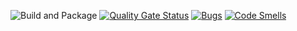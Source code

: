 ![Build and Package](https://github.com/devonps/talesfromticronem/workflows/Build%20and%20Package/badge.svg)
[![Quality Gate Status](https://sonarcloud.io/api/project_badges/measure?project=devonps_talesfromticronem&metric=alert_status)](https://sonarcloud.io/dashboard?id=devonps_talesfromticronem)
[![Bugs](https://sonarcloud.io/api/project_badges/measure?project=devonps_talesfromticronem&metric=bugs)](https://sonarcloud.io/dashboard?id=devonps_talesfromticronem)
[![Code Smells](https://sonarcloud.io/api/project_badges/measure?project=devonps_talesfromticronem&metric=code_smells)](https://sonarcloud.io/dashboard?id=devonps_talesfromticronem)
